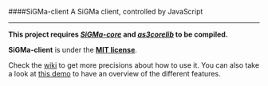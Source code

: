 ####SiGMa-client
A SiGMa client, controlled by JavaScript

- - -

**This project requires [*SiGMa-core*](https://github.com/jacomyal/SiGMa-core) and [*as3corelib*](https://github.com/mikechambers/as3corelib) to be compiled.**

**SiGMa-client** is under the [**MIT license**](http://github.com/jacomyal/SiGMa-client/blob/master/license.txt).

Check the [wiki](https://github.com/jacomyal/SiGMa-client/wiki) to get more precisions about how to use it. You can also take a look at [this demo](http://ofnodesandedges.com/static/sigma) to have an overview of the different features.

